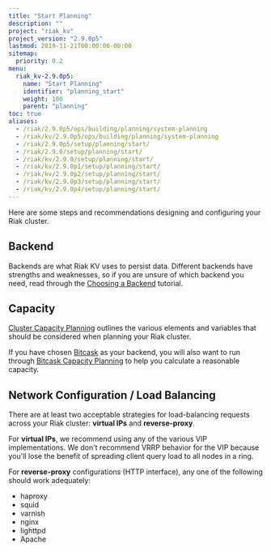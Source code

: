```yaml
---
title: "Start Planning"
description: ""
project: "riak_kv"
project_version: "2.9.0p5"
lastmod: 2019-11-21T00:00:00-00:00
sitemap:
  priority: 0.2
menu:
  riak_kv-2.9.0p5:
    name: "Start Planning"
    identifier: "planning_start"
    weight: 100
    parent: "planning"
toc: true
aliases:
  - /riak/2.9.0p5/ops/building/planning/system-planning
  - /riak/kv/2.9.0p5/ops/building/planning/system-planning
  - /riak/2.9.0p5/setup/planning/start/
  - /riak/2.9.0/setup/planning/start/
  - /riak/kv/2.9.0/setup/planning/start/
  - /riak/kv/2.9.0p1/setup/planning/start/
  - /riak/kv/2.9.0p2/setup/planning/start/
  - /riak/kv/2.9.0p3/setup/planning/start/
  - /riak/kv/2.9.0p4/setup/planning/start/
---
```


[plan backend]: {{<baseurl>}}riak/kv/2.9.0p5/setup/planning/backend
[plan cluster capacity]: {{<baseurl>}}riak/kv/2.9.0p5/setup/planning/cluster-capacity
[plan backend bitcask]: {{<baseurl>}}riak/kv/2.9.0p5/setup/planning/backend/bitcask
[plan bitcask capacity]: {{<baseurl>}}riak/kv/2.9.0p5/setup/planning/bitcask-capacity-calc

Here are some steps and recommendations designing and configuring your
Riak cluster.

## Backend

Backends are what Riak KV uses to persist data. Different backends have
strengths and weaknesses, so if you are unsure of which backend you
need, read through the [Choosing a Backend][plan backend] tutorial.

## Capacity

[Cluster Capacity Planning][plan cluster capacity] outlines the various elements and variables that should be considered when planning your Riak cluster.

If you have chosen [Bitcask][plan backend bitcask] as your backend, you will also want to run through [Bitcask Capacity Planning][plan bitcask capacity] to help you calculate a reasonable capacity.

## Network Configuration / Load Balancing

There are at least two acceptable strategies for load-balancing requests
across your Riak cluster: **virtual IPs** and **reverse-proxy**.

For **virtual IPs**, we recommend using any of the various VIP
implementations. We don't recommend VRRP behavior for the VIP because
you'll lose the benefit of spreading client query load to all nodes in a
ring.

For **reverse-proxy** configurations (HTTP interface), any one of the
following should work adequately:

* haproxy
* squid
* varnish
* nginx
* lighttpd
* Apache

